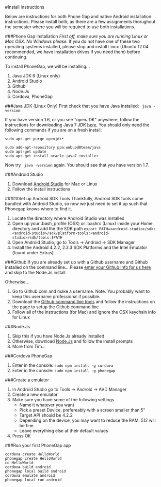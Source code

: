 #Install Instructions

Below are instructions for both Phone Gap and native Android installation instructions. Please install both, as there are a few assignments thorughout the semester where you will be required to use both installations.

###Phone Gap Installation
_First off, make sure you are running Linux or Mac OSX. No Windows please._ If you do not have one of these two operating systems installed, please stop and install Linux (Ubuntu 12.04 recommended, we have installation drives if you need them) before continuing.

To install PhoneGap, we will be installing...


1. Java JDK 6 (Linux only)
2. Android Studio
3. Github
4. Node.Js
5. Cordova, PhoneGap



###Java JDK (Linux Only)
First check that you have Java installed:
``` java -version```

If you have version 1.6, or you see "openJDK" anywhere, follow the instructions for downloading Java 7 JDK [here.](http://www.ubuntugeek.com/how-to-install-oracle-java-7-in-ubuntu-12-04.html)
You should only need the following commands if you are on a fresh install:
```
sudo apt-get purge openjdk*

sudo add-apt-repository ppa:webupd8team/java
sudo apt-get update
sudo apt-get install oracle-java7-installer
```

Now try ` java -version` again. You should see that you have version 1.7.


###Android Studio
1. Download [Android Studio](http://developer.android.com/sdk/installing/studio.html) for Mac or Linux
2. Follow the install instructions

#####Set up Android SDK Tools
Thankfully, Android SDK tools come bundled with Android Studio, so now we just need to set it up such that Phonegap knows where to find it.

1. Locate the directory where Android Studio was installed
2. Open up your .bash_profile (OSX) or .bashrc (Linux) inside your Home directory and add the the SDK path
	`export PATH=<android-studio>/sdk:<android-studio>/sdk/platform-tools:<android-studio>/sdk/tools:$PATH`
3. Open Android Studio, go to Tools -> Android -> SDK Manager
4. Install the Android 4.2.2, 2.3.3 SDK Platforms and the Intel Emulator (found under Extras).

###Github
If you are already set up with a Github username and Github installed on the command line...
Please [enter your Github info for us here](https://docs.google.com/forms/d/1ZsL6tvAlNkZu1AbBnvmJ4G7Yj_LOCbO0bjRS6SnXdIw/viewform) and skip to the Node.Js install

Otherwise...

1. Go to Github.com and make a username. Note: You probably want to keep this username professional if possible. 
2. Download the [Github command line tools](https://help.github.com/articles/set-up-git) and follow the instructions on the page to setup the Github command line
3. Follow all of the instructions (for Mac) and ignore the OSX keychain info for Linux

###Node.Js
1. Skip this if you have Node.Js already installed
2. Otherwise, download [Node.Js](http://nodejs.org/download/) and follow the install prompts
3. More from Tim...

###Cordova PhoneGap
1. Enter in the console: `sudo npm install -g cordova`
2. Enter in the console: `sudo npm install -g phonegap`

###Create a emulator
1. In Android Studio go to Tools -> Android -> AVD Manager
2. Create a new emulator
3. Make sure you have some of the following settings
	* Name it whatever you want
	* Pick a preset Device, prefereably with a screen smaller than 5"
	* Target API should be 4.2.2
	* Depending on the device, you may want to reduce the RAM. 512 will be fine.
	* Leave everything else at their default values
4. Press OK

###Run your first PhoneGap app
```
cordova create HelloWorld
phonegap create HelloWorld
cd HelloWorld
cordova build android
phonegap local build android
cordova emulate android
phonegap local run android
```
